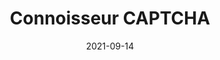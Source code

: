 ---
title: "Connoisseur CAPTCHA"
link: "https://www.monkeon.co.uk/connoisseurcaptcha/"
type: link
description: "Can you tell the difference between art that costs more than £2000 or less than £20?"
date: 2021-09-14
---